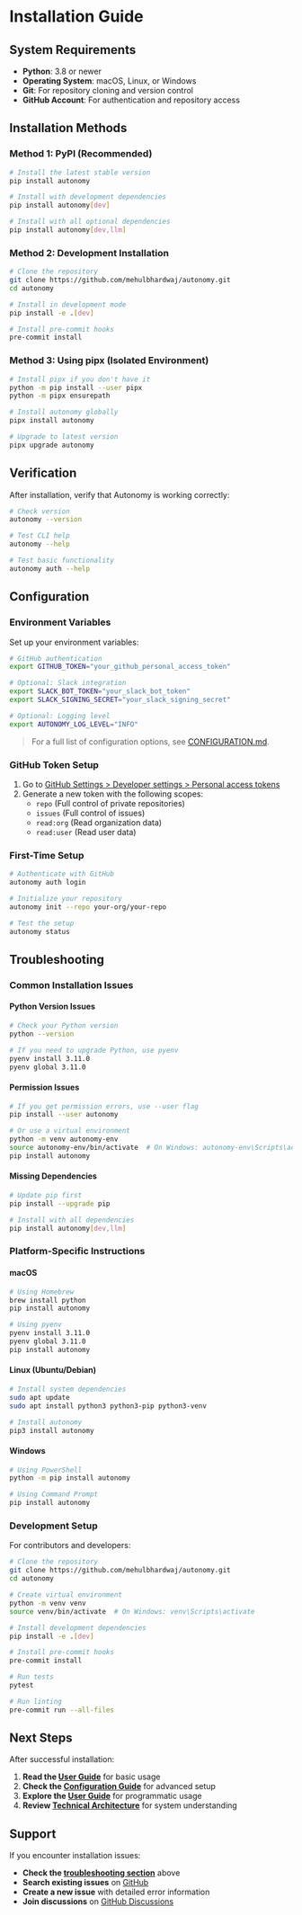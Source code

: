 # Installation Guide

## System Requirements

- **Python**: 3.8 or newer
- **Operating System**: macOS, Linux, or Windows
- **Git**: For repository cloning and version control
- **GitHub Account**: For authentication and repository access

## Installation Methods

### Method 1: PyPI (Recommended)

```bash
# Install the latest stable version
pip install autonomy

# Install with development dependencies
pip install autonomy[dev]

# Install with all optional dependencies
pip install autonomy[dev,llm]
```

### Method 2: Development Installation

```bash
# Clone the repository
git clone https://github.com/mehulbhardwaj/autonomy.git
cd autonomy

# Install in development mode
pip install -e .[dev]

# Install pre-commit hooks
pre-commit install
```

### Method 3: Using pipx (Isolated Environment)

```bash
# Install pipx if you don't have it
python -m pip install --user pipx
python -m pipx ensurepath

# Install autonomy globally
pipx install autonomy

# Upgrade to latest version
pipx upgrade autonomy
```

## Verification

After installation, verify that Autonomy is working correctly:

```bash
# Check version
autonomy --version

# Test CLI help
autonomy --help

# Test basic functionality
autonomy auth --help
```

## Configuration

### Environment Variables

Set up your environment variables:

```bash
# GitHub authentication
export GITHUB_TOKEN="your_github_personal_access_token"

# Optional: Slack integration
export SLACK_BOT_TOKEN="your_slack_bot_token"
export SLACK_SIGNING_SECRET="your_slack_signing_secret"

# Optional: Logging level
export AUTONOMY_LOG_LEVEL="INFO"
```

> For a full list of configuration options, see [CONFIGURATION.md](CONFIGURATION.md).

### GitHub Token Setup

1. Go to [GitHub Settings > Developer settings > Personal access tokens](https://github.com/settings/tokens)
2. Generate a new token with the following scopes:
   - `repo` (Full control of private repositories)
   - `issues` (Full control of issues)
   - `read:org` (Read organization data)
   - `read:user` (Read user data)

### First-Time Setup

```bash
# Authenticate with GitHub
autonomy auth login

# Initialize your repository
autonomy init --repo your-org/your-repo

# Test the setup
autonomy status
```

## Troubleshooting

### Common Installation Issues

#### Python Version Issues

```bash
# Check your Python version
python --version

# If you need to upgrade Python, use pyenv
pyenv install 3.11.0
pyenv global 3.11.0
```

#### Permission Issues

```bash
# If you get permission errors, use --user flag
pip install --user autonomy

# Or use a virtual environment
python -m venv autonomy-env
source autonomy-env/bin/activate  # On Windows: autonomy-env\Scripts\activate
pip install autonomy
```

#### Missing Dependencies

```bash
# Update pip first
pip install --upgrade pip

# Install with all dependencies
pip install autonomy[dev,llm]
```

### Platform-Specific Instructions

#### macOS

```bash
# Using Homebrew
brew install python
pip install autonomy

# Using pyenv
pyenv install 3.11.0
pyenv global 3.11.0
pip install autonomy
```

#### Linux (Ubuntu/Debian)

```bash
# Install system dependencies
sudo apt update
sudo apt install python3 python3-pip python3-venv

# Install autonomy
pip3 install autonomy
```

#### Windows

```bash
# Using PowerShell
python -m pip install autonomy

# Using Command Prompt
pip install autonomy
```

### Development Setup

For contributors and developers:

```bash
# Clone the repository
git clone https://github.com/mehulbhardwaj/autonomy.git
cd autonomy

# Create virtual environment
python -m venv venv
source venv/bin/activate  # On Windows: venv\Scripts\activate

# Install development dependencies
pip install -e .[dev]

# Install pre-commit hooks
pre-commit install

# Run tests
pytest

# Run linting
pre-commit run --all-files
```

## Next Steps

After successful installation:

1. **Read the [User Guide](USER_GUIDE.md)** for basic usage
2. **Check the [Configuration Guide](CONFIGURATION.md)** for advanced setup
3. **Explore the [User Guide](USER_GUIDE.md)** for programmatic usage
4. **Review [Technical Architecture](ARCHITECTURE.md)** for system understanding

## Support

If you encounter installation issues:

- **Check the [troubleshooting section](#troubleshooting)** above
- **Search existing issues** on [GitHub](https://github.com/mehulbhardwaj/autonomy/issues)
- **Create a new issue** with detailed error information
- **Join discussions** on [GitHub Discussions](https://github.com/mehulbhardwaj/autonomy/discussions) 